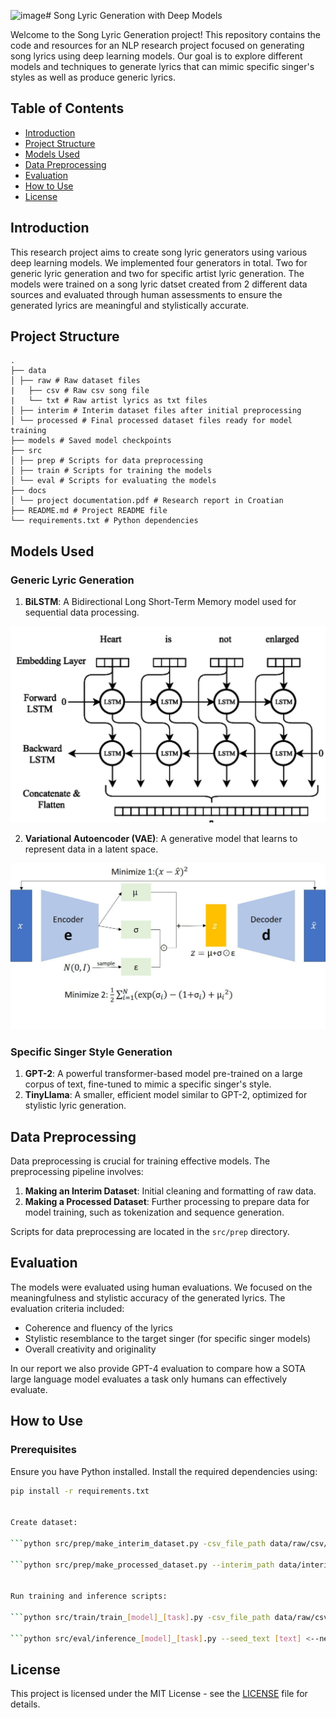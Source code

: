 ![image](https://github.com/user-attachments/assets/4f283df4-9e35-4092-a09c-91c0b4bcf64b)# Song Lyric Generation with Deep Models

Welcome to the Song Lyric Generation project! This repository contains the code and resources for an NLP research project focused on generating song lyrics using deep learning models. Our goal is to explore different models and techniques to generate lyrics that can mimic specific singer's styles as well as produce generic lyrics.

## Table of Contents
- [Introduction](#introduction)
- [Project Structure](#project-structure)
- [Models Used](#models-used)
- [Data Preprocessing](#data-preprocessing)
- [Evaluation](#evaluation)
- [How to Use](#how-to-use)
- [License](#license)

## Introduction

This research project aims to create song lyric generators using various deep learning models. We implemented four generators in total. Two for generic lyric generation and two for specific artist lyric generation.
The models were trained on a song lyric datset created from 2 different data sources and evaluated through human assessments to ensure the generated lyrics are meaningful and stylistically accurate.

## Project Structure
```
.
├── data
│ ├── raw # Raw dataset files
|   ├── csv # Raw csv song file
|   └── txt # Raw artist lyrics as txt files
│ ├── interim # Interim dataset files after initial preprocessing
│ └── processed # Final processed dataset files ready for model training
├── models # Saved model checkpoints
├── src
│ ├── prep # Scripts for data preprocessing
│ ├── train # Scripts for training the models
│ └── eval # Scripts for evaluating the models
├── docs
│ └── project documentation.pdf # Research report in Croatian
├── README.md # Project README file
└── requirements.txt # Python dependencies
```

## Models Used

### Generic Lyric Generation
1. **BiLSTM**: A Bidirectional Long Short-Term Memory model used for sequential data processing.

![BiLSTM](bilstm.png)

2. **Variational Autoencoder (VAE)**: A generative model that learns to represent data in a latent space.

![VAE](vae.jpg)

### Specific Singer Style Generation
1. **GPT-2**: A powerful transformer-based model pre-trained on a large corpus of text, fine-tuned to mimic a specific singer's style.
2. **TinyLlama**: A smaller, efficient model similar to GPT-2, optimized for stylistic lyric generation.

## Data Preprocessing

Data preprocessing is crucial for training effective models. The preprocessing pipeline involves:
1. **Making an Interim Dataset**: Initial cleaning and formatting of raw data.
2. **Making a Processed Dataset**: Further processing to prepare data for model training, such as tokenization and sequence generation.

Scripts for data preprocessing are located in the `src/prep` directory.

## Evaluation

The models were evaluated using human evaluations. We focused on the meaningfulness and stylistic accuracy of the generated lyrics. The evaluation criteria included:
- Coherence and fluency of the lyrics
- Stylistic resemblance to the target singer (for specific singer models)
- Overall creativity and originality

In our report we also provide GPT-4 evaluation to compare how a SOTA large language model evaluates a task only humans can effectively evaluate.

## How to Use

### Prerequisites

Ensure you have Python installed. Install the required dependencies using:

```bash
pip install -r requirements.txt


Create dataset:

```python src/prep/make_interim_dataset.py -csv_file_path data/raw/csv/lyrics-data.csv -txt_dir_path data/raw/txt```

```python src/prep/make_processed_dataset.py --interim_path data/interim/merged_data.csv```


Run training and inference scripts:

```python src/train/train_[model]_[task].py -csv_file_path data/raw/csv/lyrics-data.csv -txt_dir_path data/raw/txt```

```python src/eval/inference_[model]_[task].py --seed_text [text] <--next_words [number of words to generate]>```
```

## License

This project is licensed under the MIT License - see the [LICENSE](LICENSE) file for details.
